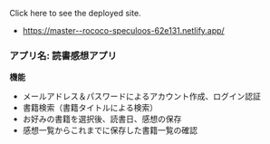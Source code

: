 Click here to see the deployed site.

- https://master--rococo-speculoos-62e131.netlify.app/

### アプリ名: 読書感想アプリ

**機能**

- メールアドレス＆パスワードによるアカウント作成、ログイン認証
- 書籍検索（書籍タイトルによる検索）
- お好みの書籍を選択後、読書日、感想の保存
- 感想一覧からこれまでに保存した書籍一覧の確認
